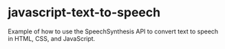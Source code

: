 # javascript-text-to-speech

Example of how to use the SpeechSynthesis API to convert text to speech in HTML, CSS, and JavaScript.
